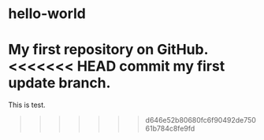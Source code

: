 # hello-world
My first repository on GitHub.
<<<<<<< HEAD
commit my first update branch.
=======
This is test.
>>>>>>> d646e52b80680fc6f90492de75061b784c8fe9fd
